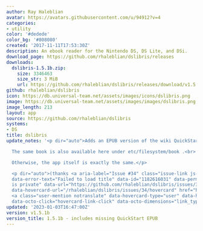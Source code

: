 ```yaml
---
author: Ray Haleblian
avatar: https://avatars.githubusercontent.com/u/94912?v=4
categories:
- utility
color: '#dedede'
color_bg: '#808080'
created: '2017-11-11T17:53:30Z'
description: An ebook reader for the Nintendo DS, DS Lite, and DSi.
download_page: https://github.com/rhaleblian/dslibris/releases
downloads:
  dslibris-1.5.1b.zip:
    size: 3346463
    size_str: 3 MiB
    url: https://github.com/rhaleblian/dslibris/releases/download/v1.5.1b/dslibris-1.5.1b.zip
github: rhaleblian/dslibris
icon: https://db.universal-team.net/assets/images/icons/dslibris.png
image: https://db.universal-team.net/assets/images/images/dslibris.png
image_length: 213
layout: app
source: https://github.com/rhaleblian/dslibris
systems:
- DS
title: dslibris
update_notes: '<p dir="auto">Adds an EPUB version of the wiki QuickStart.<br>

  The same book is also available here under etc/filesystem/book .<br>

  Otherwise, the app itself is exactly the same.</p>

  <p dir="auto">(thanks <a aria-label="Issue #34" class="issue-link js-issue-link"
  data-error-text="Failed to load title" data-id="1182616031" data-permission-text="Title
  is private" data-url="https://github.com/rhaleblian/dslibris/issues/34" data-hovercard-type="issue"
  data-hovercard-url="/rhaleblian/dslibris/issues/34/hovercard" href="https://github.com/rhaleblian/dslibris/issues/34">#34</a>
  <a class="user-mention notranslate" data-hovercard-type="user" data-hovercard-url="/users/Victini378/hovercard"
  data-octo-click="hovercard-link-click" data-octo-dimensions="link_type:self" href="https://github.com/Victini378">@Victini378</a>)</p>'
updated: '2023-01-03T16:47:00Z'
version: v1.5.1b
version_title: 1.5.1b - includes missing QuickStart EPUB
---
```


